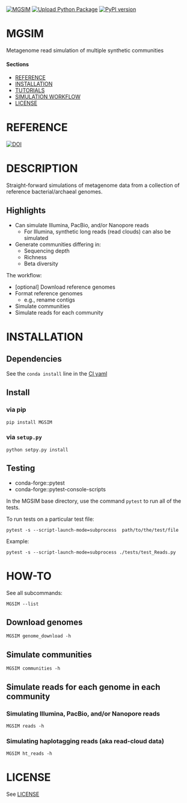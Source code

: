 [![MGSIM](https://github.com/nick-youngblut/MGSIM/actions/workflows/pythonpackage.yml/badge.svg)](https://github.com/nick-youngblut/MGSIM/actions/workflows/pythonpackage.yml)
[![Upload Python Package](https://github.com/nick-youngblut/MGSIM/actions/workflows/python-publish.yml/badge.svg)](https://github.com/nick-youngblut/MGSIM/actions/workflows/python-publish.yml)
[![PyPI version](https://badge.fury.io/py/MGSIM.svg)](https://badge.fury.io/py/MGSIM)

MGSIM
=====

Metagenome read simulation of multiple synthetic communities

#### Sections

- [REFERENCE](#reference)
- [INSTALLATION](#installation)
- [TUTORIALS](#tutorials)
- [SIMULATION WORKFLOW](#simulation_workflow)
- [LICENSE](#license)


# REFERENCE

[![DOI](https://zenodo.org/badge/DOI/10.5281/zenodo.3696891.svg)](https://doi.org/10.5281/zenodo.3696891)

# DESCRIPTION

Straight-forward simulations of metagenome data from a
collection of reference bacterial/archaeal genomes. 

## Highlights

* Can simulate Illumina, PacBio, and/or Nanopore reads
  * For Illumina, synthetic long reads (read clouds) can also be simulated
* Generate communities differing in:
  * Sequencing depth
  * Richness
  * Beta diversity
  
The workflow:

* [optional] Download reference genomes
* Format reference genomes
  * e.g., rename contigs
* Simulate communities
* Simulate reads for each community 

# INSTALLATION

## Dependencies

See the `conda install` line in the [CI yaml](.github/workflows/pythonpackage.yml)

## Install

### via pip

`pip install MGSIM`

### via `setup.py`

`python setpy.py install`

## Testing

* conda-forge::pytest
* conda-forge::pytest-console-scripts

In the MGSIM base directory, use the command `pytest` to
run all of the tests.

To run tests on a particular test file:

`pytest -s --script-launch-mode=subprocess  path/to/the/test/file`

Example:

`pytest -s --script-launch-mode=subprocess ./tests/test_Reads.py`

# HOW-TO

See all subcommands:

`MGSIM --list`

## Download genomes

`MGSIM genome_download -h`

## Simulate communities

`MGSIM communities -h`

## Simulate reads for each genome in each community

### Simulating Illumina, PacBio, and/or Nanopore reads

`MGSIM reads -h`

### Simulating haplotagging reads (aka read-cloud data)

`MGSIM ht_reads -h`


# LICENSE

See [LICENSE](./LICENSE)


